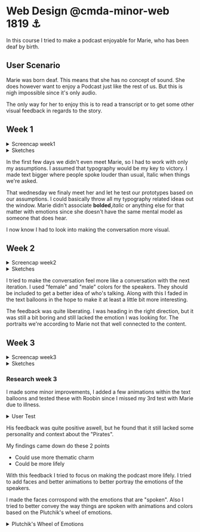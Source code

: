 # Web Design @cmda-minor-web 1819 ⚓️

In this course I tried to make a podcast enjoyable for Marie, who has been deaf by birth.

## User Scenario

Marie was born deaf. This means that she has no concept of sound.
She does however want to enjoy a Podcast just like the rest of us.
But this is nigh impossible since it's only audio.

The only way for her to enjoy this is to read a transcript or to get some other visual feedback in regards to the story.

## Week 1

<details>
    <summary>Screencap week1</summary>

![Week1 screencap](./week1.png)

</details>

<details>
    <summary>Sketches</summary>

![fase1](./fase1.jpg)

</details>


In the first few days we didn't even meet Marie, so I had to work with only my assumptions.
I assumed that typography would be my key to victory.
I made text bigger where people spoke louder than usual, Italic when things we're asked.

That wednesday we finaly meet her and let he test our prototypes based on our assumptions.
I could basically throw all my typography related ideas out the window.
Marie didn't associate **bolded**,*italic* or anything else for that matter with emotions since she doesn't have the same mental model as someone that does hear.

I now know I had to look into making the conversation more visual.

## Week 2

<details>
    <summary>Screencap week2</summary>

![Week2 screencap](./week2.png)

</details>

<details>
    <summary>Sketches</summary>

![fase2](./fase2.jpg)

</details>

I tried to make the conversation feel more like a conversation with the next iteration.
I used "female" and "male" colors for the speakers. They should be included to get a better idea of who's talking.
Along with this I faded in the text balloons in the hope to make it at least a little bit more interesting.

The feedback was quite liberating. I was heading in the right direction, but it was still a bit boring and still lacked the emotion I was looking for.
The portraits we're according to Marie not that well connected to the content.

## Week 3

<details>
    <summary>Screencap week3</summary>

![Week3 screencap](./week3.png)

</details>
<details>
    <summary>Sketches</summary>

![fase3](./fase3.jpg)

</details>

### Research week 3

I made some minor improvements, I added a few animations within the text balloons and tested these with Roobin since I missed my 3rd test with Marie due to illness.

<details>
    <summary>User Test</summary>

![roobin](./roobin.jpg)

</details>

His feedback was quite positive aswell, but he found that it still lacked some personality and context about the "Pirates".

My findings came down do these 2 points
- Could use more thematic charm
- Could be more lifely

With this feedback I tried to focus on making the podcast more lifely.
I tried to add faces and better animations to better portray the emotions of the speakers.

I made the faces corrospond with the emotions that are "spoken".
Also I tried to better convey the way things are spoken with animations and colors based on the Plutchik's wheel of emotions.

<details>
    <summary>Plutchik's Wheel of Emotions</summary>

[Plutchik's color wheel Theory](https://en.wikipedia.org/wiki/Robert_Plutchik)
![Plutchik's Wheel of Emotions](https://upload.wikimedia.org/wikipedia/commons/c/ce/Plutchik-wheel.svg)

</details>
